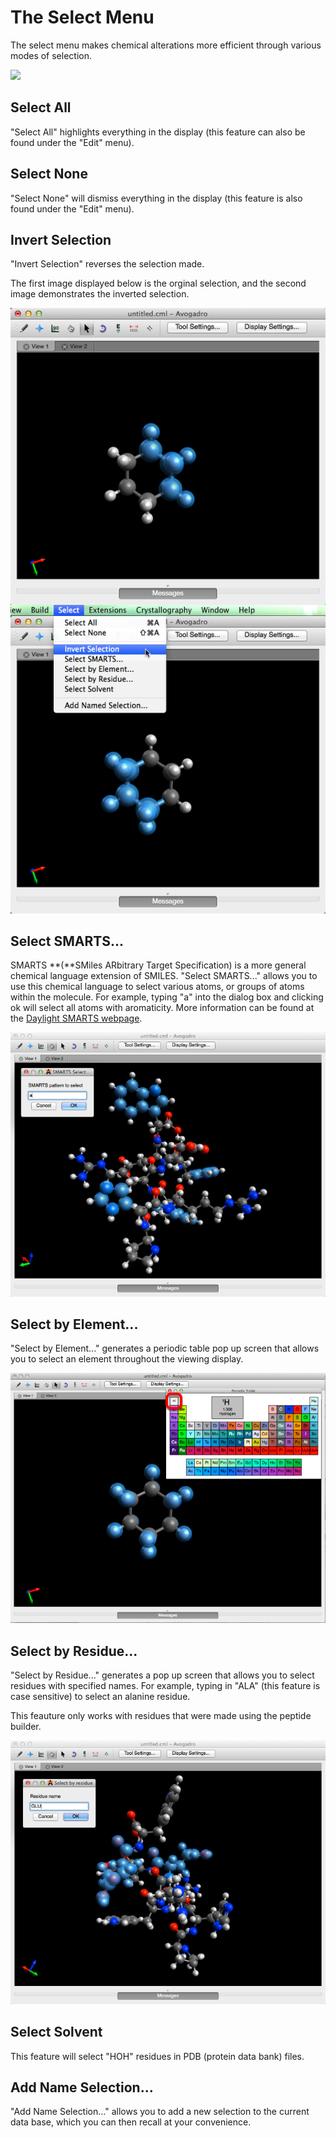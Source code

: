 # The Select Menu

The select menu makes chemical alterations more efficient through various modes of selection.

![][1]

[1]: images/5-select-menu/ee179776-5a24-4523-a668-a0012d4dbe6c.png

## Select All

"Select All" highlights everything in the display (this feature can also be found under the "Edit" menu).

## Select None

"Select None" will dismiss everything in the display (this feature is also found under the "Edit" menu).

## Invert Selection

"Invert Selection" reverses the selection made.

The first image displayed below is the orginal selection, and the second image demonstrates the inverted selection.

![Invert Selection][2]

[2]: images/5-select-menu/invert-selection.png

## Select SMARTS...

SMARTS **(**SMiles ARbitrary Target Specification) is a more
general chemical language extension of SMILES. "Select SMARTS..."
allows you to use this chemical language to select various atoms, or
groups of atoms within the molecule. For example, typing "a" into the
dialog box and clicking ok will select all atoms with
aromaticity. More information can be found at the [Daylight SMARTS webpage](http://www.daylight.com/dayhtml/doc/theory/theory.smarts.html).

![Select SMARTS...][3]

[3]: images/5-select-menu/select-smarts.png

## Select by Element...

"Select by Element..." generates a periodic table pop up screen that allows you to select an element throughout the viewing display.

![Select by Element...][4]

[4]: images/5-select-menu/select-by-element.png

## Select by Residue...

"Select by Residue..." generates a pop up screen that allows you to select residues with specified names. For example, typing in "ALA" (this feature is case sensitive) to select an alanine residue.

This feauture only works with residues that were made using the peptide builder.

![Select by Residue...][5]

[5]: images/5-select-menu/select-by-residue.png

## Select Solvent

This feature will select "HOH" residues in PDB (protein data bank) files.

## Add Name Selection...

"Add Name Selection..." allows you to add a new selection to the current data base, which you can then recall at your convenience.
